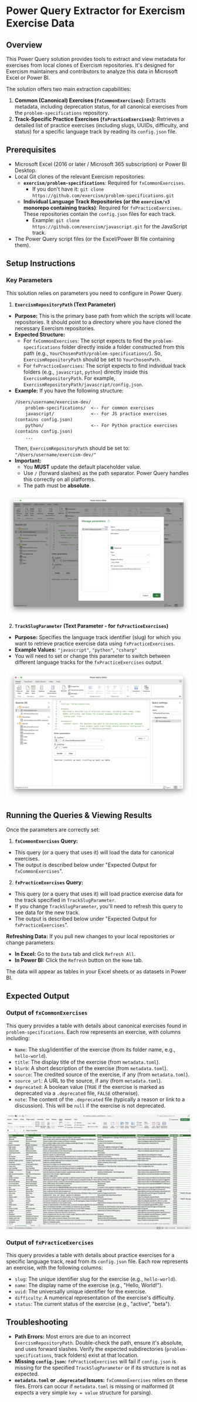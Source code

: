 # Power Query Extractor for Exercism Exercise Data

## Overview

This Power Query solution provides tools to extract and view metadata for exercises from local clones of Exercism repositories. It's designed for Exercism maintainers and contributors to analyze this data in Microsoft Excel or Power BI.

The solution offers two main extraction capabilities:
1.  **Common (Canonical) Exercises (`fxCommonExercises`):** Extracts metadata, including deprecation status, for all canonical exercises from the `problem-specifications` repository.
2.  **Track-Specific Practice Exercises (`fxPracticeExercises`):** Retrieves a detailed list of practice exercises (including slugs, UUIDs, difficulty, and status) for a specific language track by reading its `config.json` file.

## Prerequisites

* Microsoft Excel (2016 or later / Microsoft 365 subscription) or Power BI Desktop.
* Local Git clones of the relevant Exercism repositories:
  * **`exercism/problem-specifications`**: Required for `fxCommonExercises`.
    * If you don't have it: `git clone https://github.com/exercism/problem-specifications.git`
  * **Individual Language Track Repositories (or the `exercism/v3` monorepo containing tracks)**: Required for `fxPracticeExercises`. These repositories contain the `config.json` files for each track.
    * Example: `git clone https://github.com/exercism/javascript.git` for the JavaScript track.
* The Power Query script files (or the Excel/Power BI file containing them).

## Setup Instructions

### Key Parameters

This solution relies on parameters you need to configure in Power Query.

1.  **`ExercismRepositoryPath` (Text Parameter)**
  * **Purpose:** This is the primary base path from which the scripts will locate repositories. It should point to a directory where you have cloned the necessary Exercism repositories.
  * **Expected Structure:**
    * For `fxCommonExercises`: The script expects to find the `problem-specifications` folder directly inside a folder constructed from this path (e.g., `YourChosenPath/problem-specifications/`). So, `ExercismRepositoryPath` should be set to `YourChosenPath`.
    * For `fxPracticeExercises`: The script expects to find individual track folders (e.g., `javascript`, `python`) directly inside this `ExercismRepositoryPath`. For example, `ExercismRepositoryPath/javascript/config.json`.
  * **Example:** If you have the following structure:
      ```
      /Users/username/exercism-dev/
          problem-specifications/  <-- For common exercises
          javascript/              <-- For JS practice exercises (contains config.json)
          python/                  <-- For Python practice exercises (contains config.json)
          ...
      ```
    Then, `ExercismRepositoryPath` should be set to: `"/Users/username/exercism-dev/"`
  * **Important:**
    * You **MUST** update the default placeholder value.
    * Use `/` (forward slashes) as the path separator. Power Query handles this correctly on all platforms.
    * The path must be **absolute**.

![ExercismRepositoryPath.png](../../assets/ExercismRepositoryPath.png)

2.  **`TrackSlugParameter` (Text Parameter - for `fxPracticeExercises`)**
  * **Purpose:** Specifies the language track identifier (slug) for which you want to retrieve practice exercise data using `fxPracticeExercises`.
  * **Example Values:** `"javascript"`, `"python"`, `"csharp"`
  * You will need to set or change this parameter to switch between different language tracks for the `fxPracticeExercises` output.

![fxPracticeExercises.png](../../assets/fxPracticeExercises.png)

## Running the Queries & Viewing Results

Once the parameters are correctly set:

1.  **`fxCommonExercises` Query:**
  * This query (or a query that uses it) will load the data for canonical exercises.
  * The output is described below under "Expected Output for `fxCommonExercises`".

2.  **`fxPracticeExercises` Query:**
  * This query (or a query that uses it) will load practice exercise data for the track specified in `TrackSlugParameter`.
  * If you change `TrackSlugParameter`, you'll need to refresh this query to see data for the new track.
  * The output is described below under "Expected Output for `fxPracticeExercises`".

**Refreshing Data:**
If you pull new changes to your local repositories or change parameters:
* **In Excel:** Go to the `Data` tab and click `Refresh All`.
* **In Power BI:** Click the `Refresh` button on the `Home` tab.

The data will appear as tables in your Excel sheets or as datasets in Power BI.

## Expected Output

### Output of `fxCommonExercises`

This query provides a table with details about canonical exercises found in `problem-specifications`. Each row represents an exercise, with columns including:

* `Name`: The slug/identifier of the exercise (from its folder name, e.g., `hello-world`).
* `title`: The display title of the exercise (from `metadata.toml`).
* `blurb`: A short description of the exercise (from `metadata.toml`).
* `source`: The credited source of the exercise, if any (from `metadata.toml`).
* `source_url`: A URL to the source, if any (from `metadata.toml`).
* `deprecated`: A boolean value (`TRUE` if the exercise is marked as deprecated via a `.deprecated` file, `FALSE` otherwise).
* `note`: The content of the `.deprecated` file (typically a reason or link to a discussion). This will be `null` if the exercise is not deprecated.

![common-exercises.png](../../assets/common-exercises.png)

### Output of `fxPracticeExercises`

This query provides a table with details about practice exercises for a specific language track, read from its `config.json` file. Each row represents an exercise, with the following columns:

* `slug`: The unique identifier slug for the exercise (e.g., `hello-world`).
* `name`: The display name of the exercise (e.g., "Hello, World!").
* `uuid`: The universally unique identifier for the exercise.
* `difficulty`: A numerical representation of the exercise's difficulty.
* `status`: The current status of the exercise (e.g., "active", "beta").

## Troubleshooting

* **Path Errors:** Most errors are due to an incorrect `ExercismRepositoryPath`. Double-check the path, ensure it's absolute, and uses forward slashes. Verify the expected subdirectories (`problem-specifications`, track folders) exist at that location.
* **Missing `config.json`:** `fxPracticeExercises` will fail if `config.json` is missing for the specified `TrackSlugParameter` or if its structure is not as expected.
* **`metadata.toml` or `.deprecated` Issues:** `fxCommonExercises` relies on these files. Errors can occur if `metadata.toml` is missing or malformed (it expects a very simple `key = value` structure for parsing).
